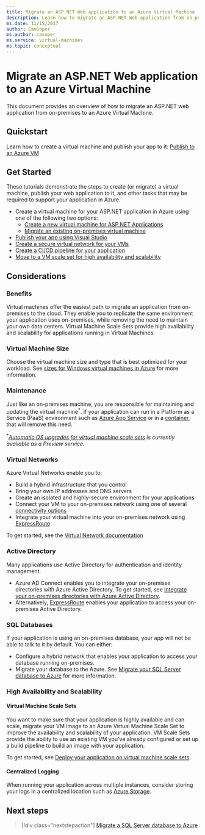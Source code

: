 ```yaml
---
title: Migrate an ASP.NET Web application to an Azure Virtual Machine
description: Learn how to migrate an ASP.NET Web application from on-premises to an Azure Virtual Machine.
ms.date: 11/15/2017
author: CamSoper
ms.author: casoper
ms.service: virtual-machines
ms.topic: conceptual
---
```


# Migrate an ASP.NET Web application to an Azure Virtual Machine

This document provides an overview of how to migrate an ASP.NET web application from on-premises to an Azure Virtual Machine.

## Quickstart

Learn how to create a virtual machine and publish your app to it: [Publish to an Azure VM](https://tutorials.visualstudio.com/aspnet-vm/intro)

## Get Started

These tutorials demonstrate the steps to create (or migrate) a virtual machine, publish your web application to it, and other tasks that may be required to support your application in Azure.

- Create a virtual machine for your ASP.NET application in Azure using one of the following two options:
    - [Create a new virtual machine for ASP.NET Applications](https://go.microsoft.com/fwlink/?linkid=863237)
    - [Migrate an existing on-premises virtual machine](https://docs.microsoft.com/azure/site-recovery/tutorial-migrate-on-premises-to-azure)
- [Publish your app using Visual Studio](https://go.microsoft.com/fwlink/?linkid=863240)
- [Create a secure virtual network for your VMs](https://docs.microsoft.com/azure/virtual-network/virtual-network-get-started-vnet-subnet)
- [Create a CI/CD pipeline for your application](https://docs.microsoft.com/vsts/build-release/apps/cd/deploy-webdeploy-iis-deploygroups)
- [Move to a VM scale set for high availability and scalability](https://docs.microsoft.com/azure/virtual-machine-scale-sets/virtual-machine-scale-sets-deploy-app)

## Considerations

### Benefits

Virtual machines offer the easiest path to migrate an application from on-premises to the cloud.  They enable you to replicate the same environment your application uses on-premises, while removing the need to maintain your own data centers.  Virtual Machine Scale Sets provide high availability and scalability for applications running in Virtual Machines.

### Virtual Machine Size

Choose the virtual machine size and type that is best optimized for your workload.  See [sizes for Windows virtual machines in Azure](https://docs.microsoft.com/azure/virtual-machines/windows/sizes) for more information.

### Maintenance

Just like an on-premises machine, you are responsible for maintaining and updating the virtual machine<sup>&#42;</sup>.  If your application can run in a Platform as a Service (PaaS) environment such as [Azure App Service](https://docs.microsoft.com/azure/app-service/) or in a [container](https://docs.microsoft.com/azure/app-service/containers/), that will remove this need.

*<sup>&#42;</sup>[Automatic OS upgrades for virtual machine scale sets](https://docs.microsoft.com/azure/virtual-machine-scale-sets/virtual-machine-scale-sets-automatic-upgrade) is currently available as a Preview service.*

### Virtual Networks

Azure Virtual Networks enable you to:
- Build a hybrid infrastructure that you control
- Bring your own IP addresses and DNS servers
- Create an isolated and highly-secure environment for your applications
- Connect your VM to your on-premises network using one of several [connectivity options](https://docs.microsoft.com/azure/vpn-gateway/vpn-gateway-about-vpngateways#s2smulti)
- Integrate your virtual machine into your on-premises network using [ExpressRoute](https://azure.microsoft.com/services/expressroute/)

To get started, see the [Virtual Network documentation](https://docs.microsoft.com/azure/virtual-network/)

### Active Directory
Many applications use Active Directory for authentication and identity management.  
- Azure AD Connect enables you to integrate your on-premises directories with Azure Active Directory.  To get started, see [Integrate your on-premises directories with Azure Active Directory](https://docs.microsoft.com/azure/active-directory/connect/active-directory-aadconnect).  
- Alternatively, [ExpressRoute](https://azure.microsoft.com/services/expressroute/) enables your application to access your on-premises Active Directory.

### SQL Databases

If your application is using an on-premises database, your app will not be able to talk to it by default. You can either:
- Configure a hybrid network that enables your application to access your database running on-premises.  
- Migrate your database to the Azure.  See [Migrate your SQL Server database to Azure](dotnet-howto-migrate-sql.md) for more information.

### High Availability and Scalability

#### Virtual Machine Scale Sets
You want to make sure that your application is highly available and can scale, migrate your VM image to an Azure Virtual Machine Scale Set to improve the availability and scalability of your application.  VM Scale Sets provide the ability to use an existing VM you’ve already configured or set up a build pipeline to build an image with your application.  

To get started, see [Deploy your application on virtual machine scale sets](https://docs.microsoft.com/azure/virtual-machine-scale-sets/virtual-machine-scale-sets-deploy-app).

#### Centralized Logging
When running your application across multiple instances, consider storing your logs in a centralized location such as [Azure Storage](https://docs.microsoft.com/azure/storage/).

## Next steps

> [!div class="nextstepaction"]
> [Migrate a SQL Server database to Azure](dotnet-howto-migrate-sql.md)